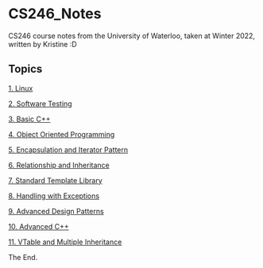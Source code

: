 # CS246_Notes
CS246 course notes from the University of Waterloo, taken at Winter 2022, written by Kristine :D

## Topics

[1.  Linux](https://github.com/kila097/CS246_Notes/blob/main/1.%20Linux.md)


[2.  Software Testing](https://github.com/kila097/CS246_Notes/blob/main/2.%20Software%20Testing.md)


[3. Basic C++](https://github.com/kila097/CS246_Notes/blob/main/3.%20Basic%20C%2B%2B.md)


[4. Object Oriented Programming](https://github.com/kila097/CS246_Notes/blob/main/4.%20Object%20Oriented%20Programing.md)


[5. Encapsulation and Iterator Pattern](https://github.com/kila097/CS246_Notes/blob/main/5.%20Encapsulation%20and%20Introduction%20to%20Design%20Patterns.md)


[6. Relationship and Inheritance](https://github.com/kila097/CS246_Notes/blob/main/6.%20Relationships%20and%20Inheritance.md)


[7. Standard Template Library](https://github.com/kila097/CS246_Notes/blob/main/7.%20The%20Standard%20Template%20Library.md)


[8. Handling with Exceptions](https://github.com/kila097/CS246_Notes/blob/main/8.%20Error%20Handling%20with%20Exceptions.md)


[9. Advanced Design Patterns](https://github.com/kila097/CS246_Notes/blob/main/9.%20Design%20Patterns.md)


[10. Advanced C++](https://github.com/kila097/CS246_Notes/blob/main/10.%20Advanced%20C%2B%2B.md)


[11. VTable and Multiple Inheritance](https://github.com/kila097/CS246_Notes/blob/main/11.%20Vtables%20and%20Multiple%20Inheritance.md)


The End.
